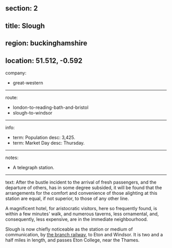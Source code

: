 section: 2
----
title: Slough
----
region: buckinghamshire
----
location: 51.512, -0.592
----
company:
- great-western
----
route:
- london-to-reading-bath-and-bristol
- slough-to-windsor
----
info:
- term: Population
  desc: 3,425.
- term: Market Day
  desc: Thursday.
----
notes:
- A telegraph station.
----
text: After the bustle incident to the arrival of fresh passengers, and the departure of others, has in some degree subsided, it will be found that the arrangements for the comfort and convenience of those alighting at this station are equal, if not superior, to those of any other line.

A magnificent hotel, for aristocratic visitors, here so frequently found, is within a few minutes' walk, and numerous taverns, less ornamental, and, consequently, less expensive, are in the immediate neighbourhood.

Slough is now chiefly noticeable as the station or medium of communication, by [the branch railway](/routes/slough-to-windsor), to Eton and Windsor. It is two and a half miles in length, and passes Eton College, near the Thames.
